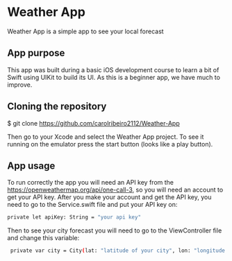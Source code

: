 # Weather App
Weather App is a simple app to see your local forecast

## App purpose
This app was built during a basic iOS development course to learn a bit of Swift using UIKit to build its UI.
As this is a beginner app, we have much to improve.

## Cloning the repository
$ git clone https://github.com/carolribeiro2112/Weather-App

Then go to your Xcode and select the Weather App project. To see it running on the emulator press the start button (looks like a play button).

## App usage 
To run correctly the app you will need an API key from the https://openweathermap.org/api/one-call-3, so you will need an account to get your API key.
After you make your account and get the API key, you need to go to the Service.swift file and put your API key on:
```bash
private let apiKey: String = "your api key"
```
Then to see your city forecast you will need to go to the ViewController file and change this variable: 
```bash
 private var city = City(lat: "latitude of your city", lon: "longitude of your city", name: "Your city name")
```
